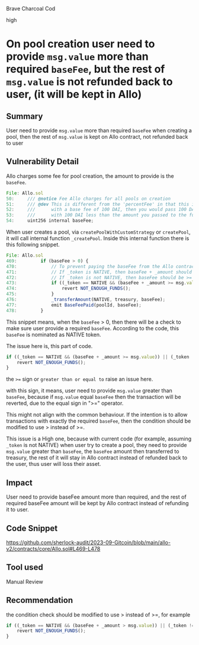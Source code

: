 Brave Charcoal Cod

high

# On pool creation user need to provide `msg.value` more than required `baseFee`, but the rest of `msg.value` is not refunded back to user, (it will be kept in Allo)
## Summary

User need to provide `msg.value` more than required `baseFee` when creating a pool, then the rest of `msg.value` is kept on Allo contract, not refunded back to user

## Vulnerability Detail

Allo charges some fee for pool creation, the amount to provide is the `baseFee`.

```js
File: Allo.sol
50:     /// @notice Fee Allo charges for all pools on creation
51:     /// @dev This is different from the 'percentFee' in that this is a flat fee and not a percentage. So if you want to create a pool
52:     ///      with a base fee of 100 DAI, then you would pass 100 DAI to the 'createPool()' function and the pool would be created
53:     ///      with 100 DAI less than the amount you passed to the function. The base fee is sent to the treasury address.
54:     uint256 internal baseFee;
```

When user creates a pool, via `createPoolWithCustomStrategy` or `createPool`, it will call internal function `_createPool`. Inside this internal function there is this following snippet.

```js
File: Allo.sol
469:         if (baseFee > 0) {
470:             // To prevent paying the baseFee from the Allo contract's balance
471:             // If _token is NATIVE, then baseFee + _amount should be >= than msg.value.
472:             // If _token is not NATIVE, then baseFee should be >= than msg.value.
473:             if ((_token == NATIVE && (baseFee + _amount >= msg.value)) || (_token != NATIVE && baseFee >= msg.value)) {
474:                 revert NOT_ENOUGH_FUNDS();
475:             }
476:             _transferAmount(NATIVE, treasury, baseFee);
477:             emit BaseFeePaid(poolId, baseFee);
478:         }
```

This snippet means, when the `baseFee` > 0, then there will be a check to make sure user provide a required `baseFee`. According to the code, this `baseFee` is nominated as NATIVE token.

The issue here is, this part of code.

```js
if ((_token == NATIVE && (baseFee + _amount >= msg.value)) || (_token != NATIVE && baseFee >= msg.value)) {
    revert NOT_ENOUGH_FUNDS();
}
```

the `>=` sign or `greater than or equal to` raise an issue here.

with this sign, it means, user need to provide `msg.value` greater than `baseFee`, because if `msg.value` equal `baseFee` then the transaction will be reverted, due to the equal sign in ">=" operator.

This might not align with the common behaviour. If the intention is to allow transactions with exactly the required `baseFee`, then the condition should be modified to use > instead of >=.

This issue is a High one, because with current code (for example, assuming `_token` is not NATIVE) when user try to create a pool, they need to provide `msg.value` greater than `baseFee`, the `baseFee` amount then transferred to treasury, the rest of it will stay in Allo contract instead of refunded back to the user, thus user will loss their asset.

## Impact

User need to provide baseFee amount more than required, and the rest of required baseFee amount will be kept by Allo contract instead of refunding it to user.

## Code Snippet

https://github.com/sherlock-audit/2023-09-Gitcoin/blob/main/allo-v2/contracts/core/Allo.sol#L469-L478

## Tool used

Manual Review

## Recommendation

the condition check should be modified to use > instead of >=, for example

```js
if ((_token == NATIVE && (baseFee + _amount > msg.value)) || (_token != NATIVE && baseFee > msg.value)) {
    revert NOT_ENOUGH_FUNDS();
}
```
